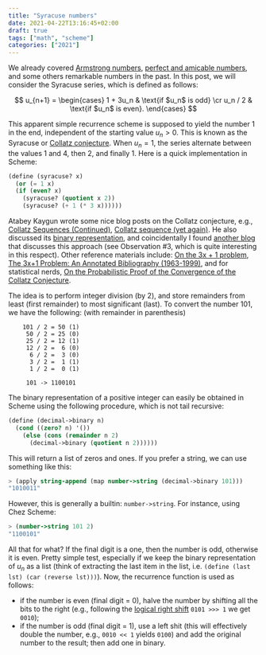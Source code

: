 ```yaml
---
title: "Syracuse numbers"
date: 2021-04-22T13:16:45+02:00
draft: true
tags: ["math", "scheme"]
categories: ["2021"]
---
```


We already covered [Armstrong numbers](/post/armstrong-numbers/), [perfect and amicable numbers](/post/perfect-or-amicable-numbers/), and some others remarkable numbers in the past. In this post, we will consider the Syracuse series, which is defined as follows:

$$ u_{n+1} = \begin{cases} 1 + 3u_n & \text{if $u_n$ is odd} \cr u_n / 2 & \text{if $u_n$ is even}. \end{cases} $$

This apparent simple recurrence scheme is supposed to yield the number 1 in the end, independent of the starting value $u_n > 0$. This is known as the Syracuse or [Collatz conjecture](https://en.wikipedia.org/wiki/Collatz_conjecture). When $u_n = 1$, the series alternate between the values 1 and 4, then 2, and finally 1. Here is a quick implementation in Scheme:

```scheme
(define (syracuse? x)
  (or (= 1 x)
  (if (even? x)
    (syracuse? (quotient x 2))
    (syracuse? (+ 1 (* 3 x))))))
```

Atabey Kaygun wrote some nice blog posts on the Collatz conjecture, e.g., [Collatz Sequences (Continued)](https://kaygun.tumblr.com/post/67833833279/collatz-sequences-continued), [Collatz sequence (yet again)](https://kaygun.tumblr.com/post/170044995839/collatz-sequence-yet-again). He also discussed its [binary representation](https://kaygun.tumblr.com/post/622768677243289600/collatz-sequence-in-binary), and coincidentally I found [another blog](http://lisperator.net/blog/gazing-at-the-numbers-the-collatz-sequence/#tldr) that discusses this approach (see Observation #3, which is quite interesting in this respect). Other reference materials include: [On the 3x + 1 problem](http://www.ericr.nl/wondrous/), [The 3x+1 Problem: An Annotated Bibliography (1963-1999)](https://arxiv.org/abs/math/0309224), and for statistical nerds, [On the Probabilistic Proof of the Convergence of the Collatz Conjecture](https://www.hindawi.com/journals/jps/2019/6814378/).

The idea is to perform integer division (by 2), and store remainders from least (first remainder) to most significant (last). To convert the number 101, we have the following: (with remainder in parenthesis)

        101 / 2 = 50 (1)
         50 / 2 = 25 (0)
         25 / 2 = 12 (1)
         12 / 2 =  6 (0)
          6 / 2 =  3 (0)
          3 / 2 =  1 (1)
          1 / 2 =  0 (1)

         101 -> 1100101

The binary representation of a positive integer can easily be obtained in Scheme using the following procedure, which is not tail recursive:

```scheme
(define (decimal->binary n)
  (cond ((zero? n) '())
    (else (cons (remainder n 2)
      (decimal->binary (quotient n 2))))))
```

This will return a list of zeros and ones. If you prefer a string, we can use something like this:

```scheme
> (apply string-append (map number->string (decimal->binary 101)))
"1010011"
```

However, this is generally a builtin: `number->string`. For instance, using Chez Scheme:

```scheme
> (number->string 101 2)
"1100101"
```

All that for what? If the final digit is a one, then the number is odd, otherwise it is even. Pretty simple test, especially if we keep the binary representation of $u_n$ as a list (think of extracting the last item in the list, i.e. `(define (last lst) (car (reverse lst)))`). Now, the recurrence function is used as follows:

- if the number is even (final digit = 0), halve the number by shifting all the bits to the right (e.g., following the [logical right shift](https://stackoverflow.com/a/141873/420055) `0101 >>> 1` we get `0010`);
- if the number is odd (final digit = 1), use a left shit (this will effectively double the number, e.g., `0010 << 1` yields `0100`) and add the original number to the result; then add one in binary.
